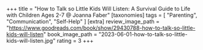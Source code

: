 +++
title = "How to Talk so Little Kids Will Listen: A Survival Guide to Life with Children Ages 2-7 @ Joanna Faber"
[taxonomies]
tags = [ "Parenting", "Communication", "Self-Help" ]
[extra]
review_image_path = "https://www.goodreads.com/book/show/29430788-how-to-talk-so-little-kids-will-listen"
book_image_path = "2023-06-01-how-to-talk-so-little-kids-will-listen.jpg"
rating = 3
+++
